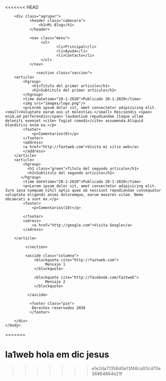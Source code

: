 <<<<<<< HEAD
<!DOCTYPE html>
<html lang="es">
     <head>
       <meta charset="utf-8"/>
       <title>Primer Pagina Web</title>
       <meta name="description" content="Esta es mi primer Pagina Web"/>
       <meta name="author" content="Fazt"/>
       <meta name="keybords" content="Mi primer titulo, mi primer pagina, pagina web">
       <link rel="stylesheet" href="estilos.css">
     </head>
     <body>

        <div class="agrupar">
               <header class="cabecera">
                   <h1>Mi Blog</h1>
               </header>

               <nav class="menu"> 
                    <ul>
                           <li>Principal</li>
                           <li>Ayuda</li>
                           <li>Contacto</li>
                    </ul>
               </nav> 

                  <section class="seccion">
        <article>
            <hgroup>
                <h1>Titulo del primer articulo</h1>
                <h2>Subtitulo del primer articulo</h2>
            </hgroup>
            <time datetime="20-1-2020">Publicado 20-1-2020</time>
            <img src="images/logo.png"/>
            <p>Lorem ipsum dolor sit, amet consectetur adipisicing elit. <small>Voluptate earum eos ut molestias.</small> Reiciendis <span> enim,ad perferendis</span> laudantium repudiandae itaque ullam deleniti eveniet <cite> fugiat comodi</cite> assumenda.Aliquid blanditiis enim ea.</p>
            <footer>
                <p>Comentarios(0)</p>
            </footer>
            <address> 
            <a href="http://faztweb.com">Visita mi sitio web</a>
            </address>
        </article>
        <article>
            <hgroup>
              <h1 class="green">Titulo del segundo articulo</h1>
              <h2>Subtitulo del segundo articulo</h2>
           </hgroup>
            <time datetime="20-1-2020">Publicado 20-1-2020</time>
            <p>Lorem ipsum dolor sit, amet consectetur adipisicing elit. Iure ipsa numquam nihil optio quae ab nesciunt repudiandae consequatur voluptate eligendi animi doloremque, earum maiores vitae. Nemo obcaecati a sunt ex.</p>
            <footer>
                <p>Comentarios(10)</p>

            </footer>
            <adress>
                <a href="http://google.com">Visita Google</a>
            </adress>

        </article>

             </section>

             <ascide class="columna">
                 <blockquote cite="http://faztweb.com">
                      Mensaje 1
                 </blockquote>

                 <blockquote cite="http://facebook.com/faztweb">        
                      Mensaje 2
                 </blockquote>
  
              </ascide>

               <footer class="pie">
                Derechos reservados 2020
               </footer>

        </div>
    </body>
    
</html>

=======
# la1web hola em dic jesus
>>>>>>> e1e2da71356d0e13f46ca93cd70e36864864e21f
